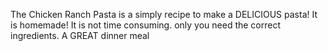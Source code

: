 The Chicken Ranch Pasta is a simply recipe to make a DELICIOUS pasta!
It is homemade!
It is not time consuming. only you need the correct ingredients.
A GREAT dinner meal